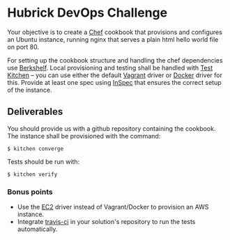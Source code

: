 # Hubrick DevOps Challenge

Your objective is to create a [Chef] cookbook that provisions and configures an Ubuntu instance, running nginx that serves a plain html hello world file on port 80.

For setting up the cookbook structure and handling the chef dependencies use [Berkshelf]. Local provisioning and testing shall be handled with [Test Kitchen] – you can use either the default [Vagrant] driver or [Docker] driver for this. Provide at least one spec using [InSpec] that ensures the correct setup of the instance.

## Deliverables

You should provide us with a github repository containing the cookbook. The instance shall be provisioned with the command:
```
$ kitchen converge
```
Tests should be run with:
```
$ kitchen verify
```

### Bonus points

* Use the [EC2] driver instead of Vagrant/Docker to provision an AWS instance.
* Integrate [travis-ci] in your solution's repository to run the tests automatically.

[Chef]: https://www.chef.io/
[Berkshelf]: https://docs.chef.io/berkshelf.html
[Test Kitchen]: http://kitchen.ci/
[InSpec]: https://www.inspec.io/
[Vagrant]: https://www.vagrantup.com/
[Docker]: https://github.com/test-kitchen/kitchen-docker
[EC2]: https://github.com/test-kitchen/kitchen-ec2
[travis-ci]:  https://travis-ci.org/
